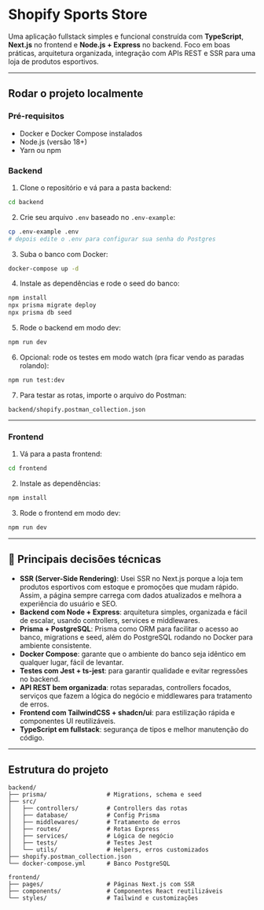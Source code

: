 # Shopify Sports Store

Uma aplicação fullstack simples e funcional construída com **TypeScript**, **Next.js** no frontend e **Node.js + Express** no backend. Foco em boas práticas, arquitetura organizada, integração com APIs REST e SSR para uma loja de produtos esportivos.

---

## Rodar o projeto localmente

### Pré-requisitos

- Docker e Docker Compose instalados
- Node.js (versão 18+)
- Yarn ou npm

### Backend

1. Clone o repositório e vá para a pasta backend:

```bash
cd backend
```

2. Crie seu arquivo `.env` baseado no `.env-example`:

```bash
cp .env-example .env
# depois edite o .env para configurar sua senha do Postgres
```

3. Suba o banco com Docker:

```bash
docker-compose up -d
```

4. Instale as dependências e rode o seed do banco:

```bash
npm install
npx prisma migrate deploy
npx prisma db seed
```

5. Rode o backend em modo dev:

```bash
npm run dev
```

6. Opcional: rode os testes em modo watch (pra ficar vendo as paradas rolando):

```bash
npm run test:dev
```

7. Para testar as rotas, importe o arquivo do Postman:

```
backend/shopify.postman_collection.json
```

---

### Frontend

1. Vá para a pasta frontend:

```bash
cd frontend
```

2. Instale as dependências:

```bash
npm install
```

3. Rode o frontend em modo dev:

```bash
npm run dev
```

---

## 🚀 Principais decisões técnicas

- **SSR (Server-Side Rendering)**: Usei SSR no Next.js porque a loja tem produtos esportivos com estoque e promoções que mudam rápido. Assim, a página sempre carrega com dados atualizados e melhora a experiência do usuário e SEO.
- **Backend com Node + Express**: arquitetura simples, organizada e fácil de escalar, usando controllers, services e middlewares.
- **Prisma + PostgreSQL**: Prisma como ORM para facilitar o acesso ao banco, migrations e seed, além do PostgreSQL rodando no Docker para ambiente consistente.
- **Docker Compose**: garante que o ambiente do banco seja idêntico em qualquer lugar, fácil de levantar.
- **Testes com Jest + ts-jest**: para garantir qualidade e evitar regressões no backend.
- **API REST bem organizada**: rotas separadas, controllers focados, serviços que fazem a lógica do negócio e middlewares para tratamento de erros.
- **Frontend com TailwindCSS + shadcn/ui**: para estilização rápida e componentes UI reutilizáveis.
- **TypeScript em fullstack**: segurança de tipos e melhor manutenção do código.

---

## Estrutura do projeto

```plaintext
backend/
├── prisma/                 # Migrations, schema e seed
├── src/
│   ├── controllers/        # Controllers das rotas
│   ├── database/           # Config Prisma
│   ├── middlewares/        # Tratamento de erros
│   ├── routes/             # Rotas Express
│   ├── services/           # Lógica de negócio
│   ├── tests/              # Testes Jest
│   └── utils/              # Helpers, erros customizados
├── shopify.postman_collection.json
└── docker-compose.yml      # Banco PostgreSQL

frontend/
├── pages/                  # Páginas Next.js com SSR
├── components/             # Componentes React reutilizáveis
└── styles/                 # Tailwind e customizações
```
